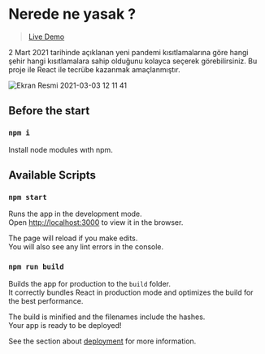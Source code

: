 # Nerede ne yasak ?

> [Live Demo](http://afatihyavasi.me/NeredeNeYasak/)<br>

2 Mart 2021 tarihinde açıklanan yeni pandemi kısıtlamalarına göre hangi şehir hangi kısıtlamalara sahip olduğunu kolayca seçerek görebilirsiniz.
Bu proje ile React ile tecrübe kazanmak amaçlanmıştır. <br>

![Ekran Resmi 2021-03-03 12 11 41](https://user-images.githubusercontent.com/22716658/109782285-c53bf680-7c19-11eb-80a1-3d0e047fedcf.png)




## Before the start 

### `npm i`

Install node modules wıth npm.

## Available Scripts

### `npm start`

Runs the app in the development mode.\
Open [http://localhost:3000](http://localhost:3000) to view it in the browser.

The page will reload if you make edits.\
You will also see any lint errors in the console.

### `npm run build`

Builds the app for production to the `build` folder.\
It correctly bundles React in production mode and optimizes the build for the best performance.

The build is minified and the filenames include the hashes.\
Your app is ready to be deployed!

See the section about [deployment](https://facebook.github.io/create-react-app/docs/deployment) for more information.

